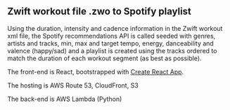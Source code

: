 ## Zwift workout file .zwo to Spotify playlist

Using the duration, intensity and cadence information in the Zwift workout xml file, the Spotify recommendations API is called seeded with genres, artists and tracks, min, max and target tempo, energy, danceability and valence (happy/sad) and a playlist is created using the tracks ordered to match the duration of each workout segment (as best as possible).

The front-end is React, bootstrapped with [Create React App](https://github.com/facebookincubator/create-react-app).

The hosting is AWS Route 53, CloudFront, S3

The back-end is AWS Lambda (Python)

